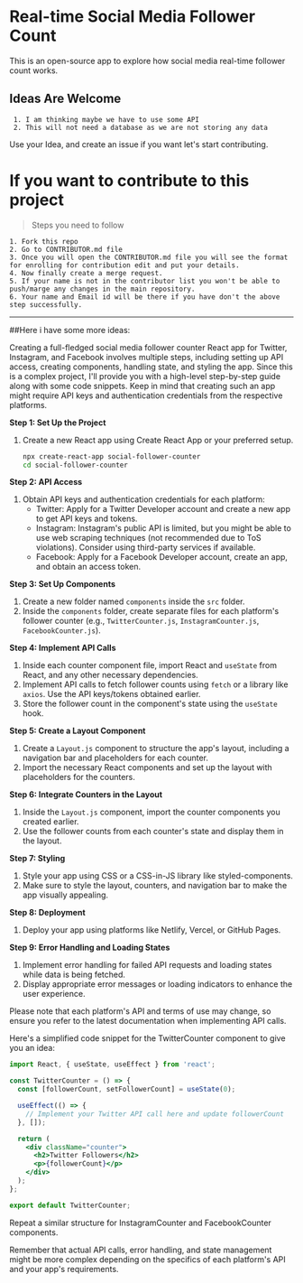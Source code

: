 # Real-time Social Media Follower Count
This is an open-source app to explore how social media real-time follower count works.

## Ideas Are Welcome
```
 1. I am thinking maybe we have to use some API
 2. This will not need a database as we are not storing any data
```
Use your Idea, and create an issue if you want let's start contributing.

# If you want to contribute to this project
> Steps you need to follow
```
1. Fork this repo
2. Go to CONTRIBUTOR.md file
3. Once you will open the CONTRIBUTOR.md file you will see the format for enrolling for contribution edit and put your details.
4. Now finally create a merge request.
5. If your name is not in the contributor list you won't be able to push/marge any changes in the main repository.
6. Your name and Email id will be there if you have don't the above step successfully.
```




<hr>
##Here i have some more ideas:

Creating a full-fledged social media follower counter React app for Twitter, Instagram, and Facebook involves multiple steps, including setting up API access, creating components, handling state, and styling the app. Since this is a complex project, I'll provide you with a high-level step-by-step guide along with some code snippets. Keep in mind that creating such an app might require API keys and authentication credentials from the respective platforms.

**Step 1: Set Up the Project**
1. Create a new React app using Create React App or your preferred setup.
   ```sh
   npx create-react-app social-follower-counter
   cd social-follower-counter
   ```

**Step 2: API Access**
1. Obtain API keys and authentication credentials for each platform:
   - Twitter: Apply for a Twitter Developer account and create a new app to get API keys and tokens.
   - Instagram: Instagram's public API is limited, but you might be able to use web scraping techniques (not recommended due to ToS violations). Consider using third-party services if available.
   - Facebook: Apply for a Facebook Developer account, create an app, and obtain an access token.

**Step 3: Set Up Components**
1. Create a new folder named `components` inside the `src` folder.
2. Inside the `components` folder, create separate files for each platform's follower counter (e.g., `TwitterCounter.js`, `InstagramCounter.js`, `FacebookCounter.js`).

**Step 4: Implement API Calls**
1. Inside each counter component file, import React and `useState` from React, and any other necessary dependencies.
2. Implement API calls to fetch follower counts using `fetch` or a library like `axios`. Use the API keys/tokens obtained earlier.
3. Store the follower count in the component's state using the `useState` hook.

**Step 5: Create a Layout Component**
1. Create a `Layout.js` component to structure the app's layout, including a navigation bar and placeholders for each counter.
2. Import the necessary React components and set up the layout with placeholders for the counters.

**Step 6: Integrate Counters in the Layout**
1. Inside the `Layout.js` component, import the counter components you created earlier.
2. Use the follower counts from each counter's state and display them in the layout.

**Step 7: Styling**
1. Style your app using CSS or a CSS-in-JS library like styled-components.
2. Make sure to style the layout, counters, and navigation bar to make the app visually appealing.

**Step 8: Deployment**
1. Deploy your app using platforms like Netlify, Vercel, or GitHub Pages.

**Step 9: Error Handling and Loading States**
1. Implement error handling for failed API requests and loading states while data is being fetched.
2. Display appropriate error messages or loading indicators to enhance the user experience.

Please note that each platform's API and terms of use may change, so ensure you refer to the latest documentation when implementing API calls.

Here's a simplified code snippet for the TwitterCounter component to give you an idea:

```jsx
import React, { useState, useEffect } from 'react';

const TwitterCounter = () => {
  const [followerCount, setFollowerCount] = useState(0);

  useEffect(() => {
    // Implement your Twitter API call here and update followerCount
  }, []);

  return (
    <div className="counter">
      <h2>Twitter Followers</h2>
      <p>{followerCount}</p>
    </div>
  );
};

export default TwitterCounter;
```

Repeat a similar structure for InstagramCounter and FacebookCounter components.

Remember that actual API calls, error handling, and state management might be more complex depending on the specifics of each platform's API and your app's requirements.
